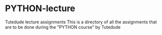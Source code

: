 # PYTHON-lecture
Tutedude lecture assignments
This is a directory of all the assignments that are to be done during the "PYTHON course" by Tutedude
